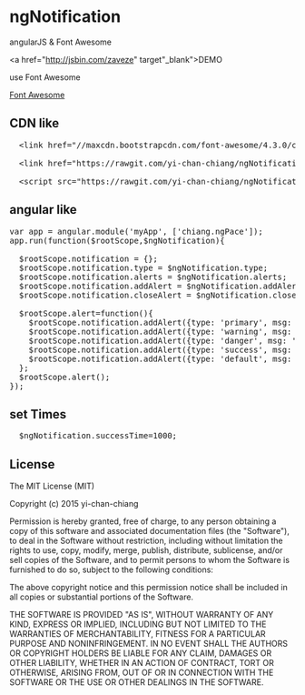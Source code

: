 # ngNotification
angularJS &amp; Font Awesome

<a href="http://jsbin.com/zaveze" target"_blank">DEMO</a>

use Font Awesome

<a href="http://fortawesome.github.io/Font-Awesome/" target="_blank">Font Awesome</a>


<h2>CDN like</h2>

<pre>
<span class="pl-s2">  &lt;<span class="pl-ent">link</span> <span class="pl-e">href</span>=<span class="pl-s1"><span class="pl-pds">"</span>//maxcdn.bootstrapcdn.com/font-awesome/4.3.0/css/font-awesome.min.css<span class="pl-pds">"</span></span>&gt;</span>

<span class="pl-s2">  &lt;<span class="pl-ent">link</span> <span class="pl-e">href</span>=<span class="pl-s1"><span class="pl-pds">"</span>https://rawgit.com/yi-chan-chiang/ngNotification/master/ngNotification.css<span class="pl-pds">"</span></span>&gt;</span>

<span class="pl-s2">  &lt;<span class="pl-ent">script</span> <span class="pl-e">src</span>=<span class="pl-s1"><span class="pl-pds">"</span>https://rawgit.com/yi-chan-chiang/ngNotification/master/ngNotification.js<span class="pl-pds">"</span></span>&gt;&lt;/<span class="pl-ent">script</span>&gt;</span>
</pre>

<h2>angular like</h2>

<pre>
var app = angular.module('myApp', ['chiang.ngPace']);
app.run(function($rootScope,$ngNotification){

  $rootScope.notification = {};
  $rootScope.notification.type = $ngNotification.type;
  $rootScope.notification.alerts = $ngNotification.alerts;
  $rootScope.notification.addAlert = $ngNotification.addAlert;
  $rootScope.notification.closeAlert = $ngNotification.closeAlert;

  $rootScope.alert=function(){
    $rootScope.notification.addAlert({type: 'primary', msg: 'primary'});
    $rootScope.notification.addAlert({type: 'warning', msg: 'warning'});
    $rootScope.notification.addAlert({type: 'danger', msg: 'danger'});
    $rootScope.notification.addAlert({type: 'success', msg: 'success'});
    $rootScope.notification.addAlert({type: 'default', msg: 'default'});
  };
  $rootScope.alert();
});
</pre>

<h2>set Times</h2>

<pre>
  $ngNotification.successTime=1000;
</pre>

<h2>License</h2>
The MIT License (MIT)

Copyright (c) 2015 yi-chan-chiang

Permission is hereby granted, free of charge, to any person obtaining a copy
of this software and associated documentation files (the "Software"), to deal
in the Software without restriction, including without limitation the rights
to use, copy, modify, merge, publish, distribute, sublicense, and/or sell
copies of the Software, and to permit persons to whom the Software is
furnished to do so, subject to the following conditions:

The above copyright notice and this permission notice shall be included in all
copies or substantial portions of the Software.

THE SOFTWARE IS PROVIDED "AS IS", WITHOUT WARRANTY OF ANY KIND, EXPRESS OR
IMPLIED, INCLUDING BUT NOT LIMITED TO THE WARRANTIES OF MERCHANTABILITY,
FITNESS FOR A PARTICULAR PURPOSE AND NONINFRINGEMENT. IN NO EVENT SHALL THE
AUTHORS OR COPYRIGHT HOLDERS BE LIABLE FOR ANY CLAIM, DAMAGES OR OTHER
LIABILITY, WHETHER IN AN ACTION OF CONTRACT, TORT OR OTHERWISE, ARISING FROM,
OUT OF OR IN CONNECTION WITH THE SOFTWARE OR THE USE OR OTHER DEALINGS IN THE
SOFTWARE.